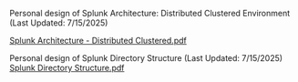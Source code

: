 Personal design of Splunk Architecture: Distributed Clustered Environment (Last Updated: 7/15/2025)

[Splunk Architecture - Distributed Clustered.pdf](https://github.com/user-attachments/files/21240735/Splunk.Architecture.-.Distributed.Clustered.pdf)

Personal design of Splunk Directory Structure (Last Updated: 7/15/2025)
[Splunk Directory Structure.pdf](https://github.com/user-attachments/files/21240780/Splunk.Directory.Structure.pdf)
